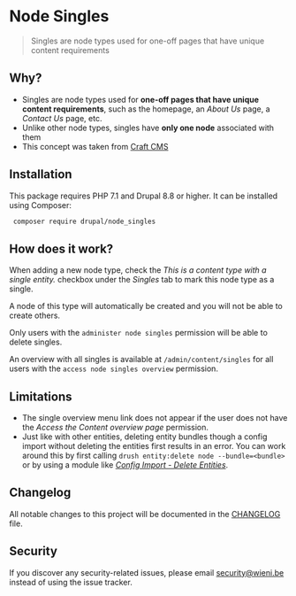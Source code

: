 Node Singles
======================

> Singles are node types used for one-off pages that have unique content
  requirements

## Why?
- Singles are node types used for
  **one-off pages that have unique content requirements**,
  such as the homepage, an _About Us_ page, a _Contact Us_ page, etc.
- Unlike other node types, singles have **only one node** associated with them
- This concept was taken from [Craft CMS](https://docs.craftcms.com/v2/sections-and-entries.html#singles)

## Installation

This package requires PHP 7.1 and Drupal 8.8 or higher. It can be
installed using Composer:

```bash
 composer require drupal/node_singles
```

## How does it work?
When adding a new node type, check the _This is a content type with a
single entity._ checkbox under the _Singles_ tab to mark this node type as
a single.

A node of this type will automatically be created and you will not be able 
to create others.

Only users with the `administer node singles` permission will be able to
delete singles.

An overview with all singles is available at `/admin/content/singles` for 
all users with the `access node singles overview` permission. 

## Limitations
- The single overview menu link does not appear if the user does not have the
  _Access the Content overview page_ permission.
- Just like with other entities, deleting entity bundles though a config import
  without deleting the entities first results in an error. You can work around
  this by first calling `drush entity:delete node --bundle=<bundle>` or by using
  a module like [_Config Import - Delete Entities_](https://www.drupal.org/project/config_import_de). 

## Changelog
All notable changes to this project will be documented in the
[CHANGELOG](CHANGELOG.md) file.

## Security
If you discover any security-related issues, please email
[security@wieni.be](mailto:security@wieni.be) instead of using the issue
tracker.
